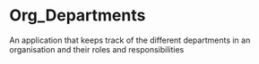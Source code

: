 # Org_Departments
An application that keeps track of the different departments in an organisation and their roles and responsibilities
